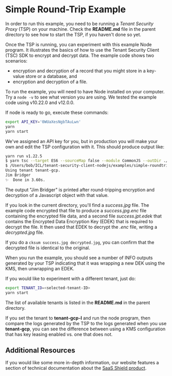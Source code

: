 # Simple Round-Trip Example

In order to run this example, you need to be running a _Tenant Security Proxy_ (TSP) on your machine.
Check the **README.md** file in the parent directory to see how to start the TSP, if you haven't done so
yet.

Once the TSP is running, you can experiment with this example Node program. It illustrates the basics of how
to use the Tenant Security Client (TSC) SDK to encrypt and decrypt data. The example code shows two scenarios:

-   encryption and decryption of a record that you might store in a key-value store or a database, and
-   encryption and decryption of a file.

To run the example, you will need to have Node installed on your computer. Try a `node -v` to see
what version you are using. We tested the example code using v10.22.0 and v12.0.0.

If node is ready to go, execute these commands:

```bash
export API_KEY='0WUaXesNgbTAuLwn'
yarn
yarn start
```

We've assigned an API key for you, but in production you will make your own and edit the TSP
configuration with it. This should produce output like:

```bash
yarn run v1.22.5
$ yarn tsc --target ES6 --sourceMap false --module CommonJS --outDir ./dist/src src/index.ts && node dist/src/index.js
$ /Users/bob/ICL/tenant-security-client-nodejs/examples/simple-roundtrip/node_modules/.bin/tsc --target ES6 --sourceMap false --module CommonJS --outDir ./dist/src src/index.ts
Using tenant tenant-gcp.
Jim Bridger
✨  Done in 3.60s.
```

The output "Jim Bridger" is printed after round-tripping encryption and decryption of a Javascript
object with that value.

If you look in the current directory, you'll find a _success.jpg_ file. The example code encrypted
that file to produce a _success.jpg.enc_ file containing the encrypted file data, and a second file
_success.jpt.edek_ that contains the Encrypted Data Encryption Key (EDEK) that is required to
decrypt the file. It then used that EDEK to decrypt the _.enc_ file, writing a _decrypted.jpg_ file.

If you do a `cksum success.jpg decrypted.jpg`, you can confirm that the decrypted file is identical
to the original.

When you run the example, you should see a number of INFO outputs generated by your TSP indicating
that it was wrapping a new DEK using the KMS, then unwrapping an EDEK.

If you would like to experiment with a different tenant, just do:

```bash
export TENANT_ID=<selected-tenant-ID>
yarn start
```

The list of available tenants is listed in the **README.md** in the parent directory.

If you set the tenant to **tenant-gcp-l** and run the node program, then compare the logs generated by the
TSP to the logs generated when you use **tenant-gcp**, you can see the difference
between using a KMS configuration that has key leasing enabled vs. one that does not.

## Additional Resources

If you would like some more in-depth information, our website features a section of technical
documentation about the [SaaS Shield product](https://ironcorelabs.com/docs/saas-shield/).
